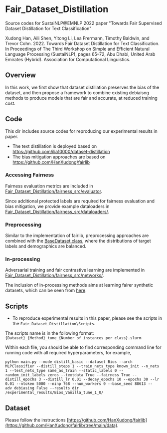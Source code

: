 # Fair_Dataset_Distillation
Source codes for SustaiNLP@EMNLP 2022 paper "Towards Fair Supervised Dataset Distillation for Text Classification"

Xudong Han, Aili Shen, Yitong Li, Lea Frermann, Timothy Baldwin, and Trevor Cohn. 2022. Towards Fair Dataset Distillation for Text Classification. In Proceedings of The Third Workshop on Simple and Efficient Natural Language Processing (SustaiNLP), pages 65–72, Abu Dhabi, United Arab Emirates (Hybrid). Association for Computational Linguistics.

## Overview

In this work, we first show that dataset distillation preserves the bias of the dataset, and then propose a framework to combine existing debiaisng methods to produce models that are fair and accurate, at reduced training cost. 


## Code
This dir includes source codes for reproducing our experimental results in paper. 

- The text distillation is deployed based on https://github.com/ilia10000/dataset-distillation
- The bias mitigation approaches are based on https://github.com/HanXudong/fairlib

### Accessing Fairness 
Fairness evaluation metrics are included in [Fair_Dataset_Distillation/fairness_src/evaluator](https://github.com/HanXudong/Fair_Dataset_Distillation/tree/main/fairness_src/evaluator).

Since additional protected labels are required for fairness evaluation and bias mitigation, we provide example dataloaders in [Fair_Dataset_Distillation/fairness_src/dataloaders/](https://github.com/HanXudong/Fair_Dataset_Distillation/tree/main/fairness_src/dataloaders).

### Preprocessing

Similar to the implementation of fairlib, preprocessing approaches are combined with the [BaseDataset class](https://github.com/HanXudong/Fair_Dataset_Distillation/blob/main/datasets/utils.py), where the distributions of target labels and demographics are balanced. 

### In-processing

Adversarial training and fair contrastive learning are implemented in [Fair_Dataset_Distillation/fairness_src/networks/](https://github.com/HanXudong/Fair_Dataset_Distillation/tree/main/fairness_src/networks).

The inclusion of in-processing methods aims at learning fairer synthetic datasets, which can be seen from [here](https://github.com/HanXudong/Fair_Dataset_Distillation/blob/e6db24bde81db038872e753631c1d49963c12c73/train_distilled_image.py#L158-L178).


## Scripts

- To reproduce experimental results in this paper, please see the scripts in the `Fair_Dataset_Distillation\Scripts`. 

The scripts name is in the following format:
`{Dataset}_{Method}_tune_{Number of instances per class}.slurm`

Within each file, you should be able to find corresponding command line for running code with all required hyperparameters, for example,

```
python main.py --mode distill_basic --dataset Bios --arch MLPClassifier --distill_steps 1 --train_nets_type known_init --n_nets 1 --test_nets_type same_as_train --static_labels 0 --random_init_labels zeros --textdata True --fairness True --distill_epochs 3 --distill_lr 0.01 --decay_epochs 10 --epochs 30 --lr 0.01 --ntoken 5000 --ninp 768 --num_workers 0 --base_seed 88613 --adv_debiasing False --results_dir /experimental_results/Bios_Vanilla_tune_1_0/
```

## Dataset

Please follow the instructions [https://github.com/HanXudong/fairlib](https://github.com/HanXudong/fairlib/tree/main/data).
